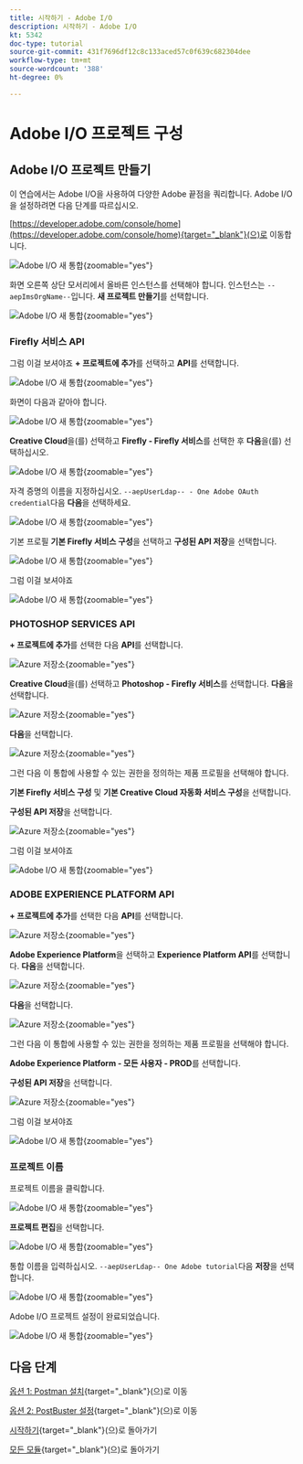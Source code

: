 ```yaml
---
title: 시작하기 - Adobe I/O
description: 시작하기 - Adobe I/O
kt: 5342
doc-type: tutorial
source-git-commit: 431f7696df12c8c133aced57c0f639c682304dee
workflow-type: tm+mt
source-wordcount: '388'
ht-degree: 0%

---
```


# Adobe I/O 프로젝트 구성

## Adobe I/O 프로젝트 만들기

이 연습에서는 Adobe I/O을 사용하여 다양한 Adobe 끝점을 쿼리합니다. Adobe I/O을 설정하려면 다음 단계를 따르십시오.

[https://developer.adobe.com/console/home](https://developer.adobe.com/console/home){target="_blank"}(으)로 이동합니다.

![Adobe I/O 새 통합](./images/iohome.png){zoomable="yes"}

화면 오른쪽 상단 모서리에서 올바른 인스턴스를 선택해야 합니다. 인스턴스는 `--aepImsOrgName--`입니다.
**새 프로젝트 만들기**&#x200B;를 선택합니다.

![Adobe I/O 새 통합](./images/iocomp.png){zoomable="yes"}

### Firefly 서비스 API

그럼 이걸 보셔야죠 **+ 프로젝트에 추가**&#x200B;를 선택하고 **API**&#x200B;를 선택합니다.

![Adobe I/O 새 통합](./images/adobe_io_access_api.png){zoomable="yes"}

화면이 다음과 같아야 합니다.

![Adobe I/O 새 통합](./images/api1.png){zoomable="yes"}

**Creative Cloud**&#x200B;을(를) 선택하고 **Firefly - Firefly 서비스**&#x200B;를 선택한 후 **다음**&#x200B;을(를) 선택하십시오.

![Adobe I/O 새 통합](./images/api3.png){zoomable="yes"}

자격 증명의 이름을 지정하십시오. `--aepUserLdap-- - One Adobe OAuth credential`다음 **다음**&#x200B;을 선택하세요.

![Adobe I/O 새 통합](./images/api4.png){zoomable="yes"}

기본 프로필 **기본 Firefly 서비스 구성**&#x200B;을 선택하고 **구성된 API 저장**&#x200B;을 선택합니다.

![Adobe I/O 새 통합](./images/api9.png){zoomable="yes"}

그럼 이걸 보셔야죠

![Adobe I/O 새 통합](./images/api10.png){zoomable="yes"}

### PHOTOSHOP SERVICES API

**+ 프로젝트에 추가**&#x200B;를 선택한 다음 **API**&#x200B;를 선택합니다.

![Azure 저장소](./images/ps2.png){zoomable="yes"}

**Creative Cloud**&#x200B;을(를) 선택하고 **Photoshop - Firefly 서비스**&#x200B;를 선택합니다. **다음**&#x200B;을 선택합니다.

![Azure 저장소](./images/ps3.png){zoomable="yes"}

**다음**&#x200B;을 선택합니다.

![Azure 저장소](./images/ps4.png){zoomable="yes"}

그런 다음 이 통합에 사용할 수 있는 권한을 정의하는 제품 프로필을 선택해야 합니다.

**기본 Firefly 서비스 구성** 및 **기본 Creative Cloud 자동화 서비스 구성**&#x200B;을 선택합니다.

**구성된 API 저장**&#x200B;을 선택합니다.

![Azure 저장소](./images/ps5.png){zoomable="yes"}

그럼 이걸 보셔야죠

![Adobe I/O 새 통합](./images/ps7.png){zoomable="yes"}

### ADOBE EXPERIENCE PLATFORM API

**+ 프로젝트에 추가**&#x200B;를 선택한 다음 **API**&#x200B;를 선택합니다.

![Azure 저장소](./images/aep1.png){zoomable="yes"}

**Adobe Experience Platform**&#x200B;을 선택하고 **Experience Platform API**&#x200B;를 선택합니다. **다음**&#x200B;을 선택합니다.

![Azure 저장소](./images/aep2.png){zoomable="yes"}

**다음**&#x200B;을 선택합니다.

![Azure 저장소](./images/aep3.png){zoomable="yes"}

그런 다음 이 통합에 사용할 수 있는 권한을 정의하는 제품 프로필을 선택해야 합니다.

**Adobe Experience Platform - 모든 사용자 - PROD**&#x200B;를 선택합니다.

**구성된 API 저장**&#x200B;을 선택합니다.

![Azure 저장소](./images/aep4.png){zoomable="yes"}

그럼 이걸 보셔야죠

![Adobe I/O 새 통합](./images/aep5.png){zoomable="yes"}

### 프로젝트 이름

프로젝트 이름을 클릭합니다.

![Adobe I/O 새 통합](./images/api13.png){zoomable="yes"}

**프로젝트 편집**&#x200B;을 선택합니다.

![Adobe I/O 새 통합](./images/api14.png){zoomable="yes"}

통합 이름을 입력하십시오. `--aepUserLdap-- One Adobe tutorial`다음 **저장**&#x200B;을 선택합니다.

![Adobe I/O 새 통합](./images/api15.png){zoomable="yes"}

Adobe I/O 프로젝트 설정이 완료되었습니다.

![Adobe I/O 새 통합](./images/api16.png){zoomable="yes"}

## 다음 단계

[옵션 1: Postman 설치](./ex7.md){target="_blank"}(으)로 이동

[옵션 2: PostBuster 설정](./ex8.md){target="_blank"}(으)로 이동

[시작하기](./getting-started.md){target="_blank"}(으)로 돌아가기

[모든 모듈](./../../../overview.md){target="_blank"}(으)로 돌아가기